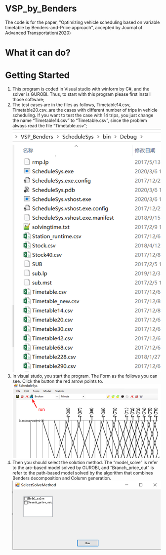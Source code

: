 # VSP_by_Benders
The code is for the paper, "Optimizing vehicle scheduling based on variable timetable by Benders-and-Price approach", accepted by Journal of Advanced Transportation(2020)

# What it can do?

# Getting Started
1.	This program is coded in Visual studio with winform by C#, and the solver is GUROBI. Thus, to start with this program please first install those software;
2.	The test cases are in the files as follows, Timetable14.csv, Timetable20.csv..are the cases with different number of trips in vehicle scheduling. If you want to test the case with 14 trips, you just change the name “Timetable14.csv” to “Timetable.csv”, since the problem always read the file “Timetable.csv”;
![x](./fig/Fig1.png)
3.	In visual studo, you start the program. The Form as the follows you can see. Click the button the red arrow points to.
![x](./fig/Fig2.png)
4.	Then you should select the solution method. The “model_solve” is refer to the arc-based model solved by GUROBI, and “Branch_price_cut” is refer to the path-based model solved by the algorithm that combines Benders decomposition and Column generation.
![x](./fig/Fig3.png)
